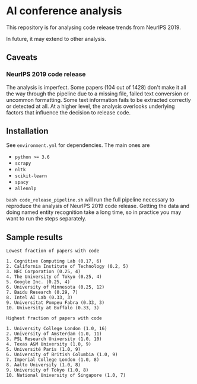 # AI conference analysis

This repository is for analysing code release trends from NeurIPS 2019.

In future, it may extend to other analysis.

## Caveats

### NeurIPS 2019 code release

The analysis is imperfect. Some papers (104 out of 1428) don't make it all the way through the pipeline due to a missing file, failed text conversion or uncommon formatting. Some text information fails to be extracted correctly or detected at all. At a higher level, the analysis overlooks underlying factors that influence the decision to release code.

## Installation

See `environment.yml` for dependencies. The main ones are

- `python >= 3.6`
- `scrapy`
- `nltk`
- `scikit-learn`
- `spacy`
- `allennlp`

`bash code_release_pipeline.sh` will run the full pipeline necessary to reproduce the analysis of NeurIPS 2019 code release. Getting the data and doing named entity recognition take a long time, so in practice you may want to run the steps separately.

## Sample results

```
Lowest fraction of papers with code

1. Cognitive Computing Lab (0.17, 6)
2. California Institute of Technology (0.2, 5)
3. NEC Corporation (0.25, 4)
4. The University of Tokyo (0.25, 4)
5. Google Inc. (0.25, 4)
6. University of Minnesota (0.25, 12)
7. Baidu Research (0.29, 7)
8. Intel AI Lab (0.33, 3)
9. Universitat Pompeu Fabra (0.33, 3)
10. University at Buffalo (0.33, 3)

Highest fraction of papers with code

1. University College London (1.0, 16)
2. University of Amsterdam (1.0, 11)
3. PSL Research University (1.0, 10)
4. Texas A&M University (1.0, 9)
5. Université Paris (1.0, 9)
6. University of British Columbia (1.0, 9)
7. Imperial College London (1.0, 8)
8. Aalto University (1.0, 8)
9. University of Tokyo (1.0, 8)
10. National University of Singapore (1.0, 7)
```
